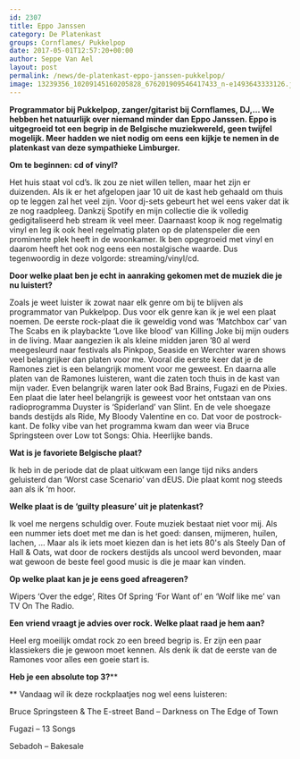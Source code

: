 ```yaml
---
id: 2307
title: Eppo Janssen 
category: De Platenkast
groups: Cornflames/ Pukkelpop
date: 2017-05-01T12:57:20+00:00
author: Seppe Van Ael
layout: post
permalink: /news/de-platenkast-eppo-janssen-pukkelpop/
image: 13239356_10209145160205828_676201909546417433_n-e1493643333126.jpg
---
```

**Programmator bij Pukkelpop, zanger/gitarist bij Cornflames, DJ,&#8230; We hebben het natuurlijk over niemand minder dan Eppo Janssen. Eppo is uitgegroeid tot een begrip in de Belgische muziekwereld, geen twijfel mogelijk. Meer hadden we niet nodig om eens een kijkje te nemen in de platenkast van deze sympathieke Limburger.**

**Om te beginnen: cd of vinyl?**

Het huis staat vol cd’s. Ik zou ze niet willen tellen, maar het zijn er duizenden. Als ik er het afgelopen jaar 10 uit de kast heb gehaald om thuis op te leggen zal het veel zijn. Voor dj-sets gebeurt het wel eens vaker dat ik ze nog raadpleeg. Dankzij Spotify en mijn collectie die ik volledig gedigitaliseerd heb stream ik veel meer. Daarnaast koop ik nog regelmatig vinyl en leg ik ook heel regelmatig platen op de platenspeler die een prominente plek heeft in de woonkamer. Ik ben opgegroeid met vinyl en daarom heeft het ook nog eens een nostalgische waarde. Dus tegenwoordig in deze volgorde: streaming/vinyl/cd.

**Door welke plaat ben je echt in aanraking gekomen met de muziek die je nu luistert?**

Zoals je weet luister ik zowat naar elk genre om bij te blijven als programmator van Pukkelpop. Dus voor elk genre kan ik je wel een plaat noemen. De eerste rock-plaat die ik geweldig vond was ‘Matchbox car’ van The Scabs en ik playbackte ‘Love like blood’ van Killing Joke bij mijn ouders in de living. Maar aangezien ik als kleine midden jaren ’80 al werd meegesleurd naar festivals als Pinkpop, Seaside en Werchter waren shows veel belangrijker dan platen voor me. Vooral die eerste keer dat je de Ramones ziet is een belangrijk moment voor me geweest. En daarna alle platen van de Ramones luisteren, want die zaten toch thuis in de kast van mijn vader. Even belangrijk waren later ook Bad Brains, Fugazi en de Pixies. Een plaat die later heel belangrijk is geweest voor het ontstaan van ons radioprogramma Duyster is ‘Spiderland’ van Slint. En de vele shoegaze bands destijds als Ride, My Bloody Valentine en co. Dat voor de postrock-kant. De folky vibe van het programma kwam dan weer via Bruce Springsteen over Low tot Songs: Ohia. Heerlijke bands.

**Wat is je favoriete Belgische plaat?**

Ik heb in de periode dat de plaat uitkwam een lange tijd niks anders geluisterd dan ‘Worst case Scenario’ van dEUS. Die plaat komt nog steeds aan als ik ‘m hoor.

**Welke plaat is de ‘guilty pleasure’ uit je platenkast?**

Ik voel me nergens schuldig over. Foute muziek bestaat niet voor mij. Als een nummer iets doet met me dan is het goed: dansen, mijmeren, huilen, lachen, … Maar als ik iets moet kiezen dan is het iets 80's als Steely Dan of Hall & Oats, wat door de rockers destijds als uncool werd bevonden, maar wat gewoon de beste feel good music is die je maar kan vinden.

**Op welke plaat kan je je eens goed afreageren?**

Wipers ‘Over the edge’, Rites Of Spring ‘For Want of’ en ‘Wolf like me’ van TV On The Radio.

**Een vriend vraagt je advies over rock. Welke plaat raad je hem aan?**

Heel erg moeilijk omdat rock zo een breed begrip is. Er zijn een paar klassiekers die je gewoon moet kennen. Als denk ik dat de eerste van de Ramones voor alles een goeie start is.

**Heb je een absolute top 3?****
  
** Vandaag wil ik deze rockplaatjes nog wel eens luisteren:
  
Bruce Springsteen & The E-street Band – Darkness on The Edge of Town
  
Fugazi – 13 Songs
  
Sebadoh – Bakesale

&nbsp;